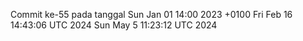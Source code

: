 Commit ke-55 pada tanggal Sun Jan 01 14:00 2023 +0100
Fri Feb 16 14:43:06 UTC 2024
Sun May  5 11:23:12 UTC 2024
